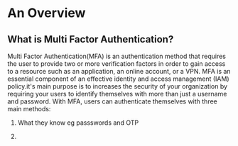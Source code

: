 # An Overview
## What is Multi Factor Authentication?
Multi Factor Authentication(MFA) is an authentication method that requires the user to provide two or more verification factors in order to gain access to a resource such as an application, an online account, or a VPN. MFA is an essential component of an effective identity and access management (IAM) policy.it's main purpose is to increases the security of your organization by requiring your users to identify themselves with more than just a username and password. With MFA, users can authenticate themselves with three main methods:

1. What they know eg passswords and OTP

2.
